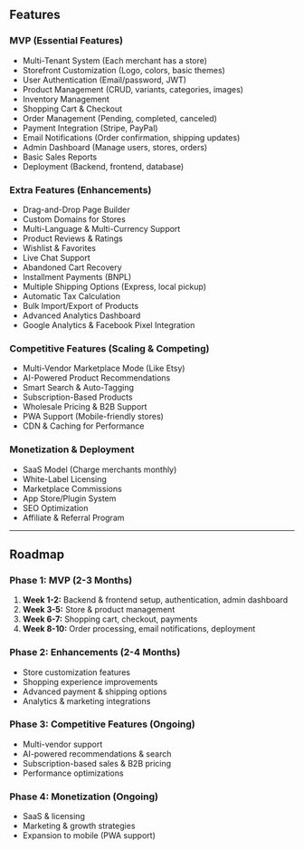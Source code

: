 ## Features

### MVP (Essential Features)

- Multi-Tenant System (Each merchant has a store)
- Storefront Customization (Logo, colors, basic themes)
- User Authentication (Email/password, JWT)
- Product Management (CRUD, variants, categories, images)
- Inventory Management
- Shopping Cart & Checkout
- Order Management (Pending, completed, canceled)
- Payment Integration (Stripe, PayPal)
- Email Notifications (Order confirmation, shipping updates)
- Admin Dashboard (Manage users, stores, orders)
- Basic Sales Reports
- Deployment (Backend, frontend, database)

### Extra Features (Enhancements)

- Drag-and-Drop Page Builder
- Custom Domains for Stores
- Multi-Language & Multi-Currency Support
- Product Reviews & Ratings
- Wishlist & Favorites
- Live Chat Support
- Abandoned Cart Recovery
- Installment Payments (BNPL)
- Multiple Shipping Options (Express, local pickup)
- Automatic Tax Calculation
- Bulk Import/Export of Products
- Advanced Analytics Dashboard
- Google Analytics & Facebook Pixel Integration

### Competitive Features (Scaling & Competing)

- Multi-Vendor Marketplace Mode (Like Etsy)
- AI-Powered Product Recommendations
- Smart Search & Auto-Tagging
- Subscription-Based Products
- Wholesale Pricing & B2B Support
- PWA Support (Mobile-friendly stores)
- CDN & Caching for Performance

### Monetization & Deployment

- SaaS Model (Charge merchants monthly)
- White-Label Licensing
- Marketplace Commissions
- App Store/Plugin System
- SEO Optimization
- Affiliate & Referral Program

---

## Roadmap

### Phase 1: MVP (2-3 Months)

1. **Week 1-2:** Backend & frontend setup, authentication, admin dashboard
2. **Week 3-5:** Store & product management
3. **Week 6-7:** Shopping cart, checkout, payments
4. **Week 8-10:** Order processing, email notifications, deployment

### Phase 2: Enhancements (2-4 Months)

- Store customization features
- Shopping experience improvements
- Advanced payment & shipping options
- Analytics & marketing integrations

### Phase 3: Competitive Features (Ongoing)

- Multi-vendor support
- AI-powered recommendations & search
- Subscription-based sales & B2B pricing
- Performance optimizations

### Phase 4: Monetization (Ongoing)

- SaaS & licensing
- Marketing & growth strategies
- Expansion to mobile (PWA support)
